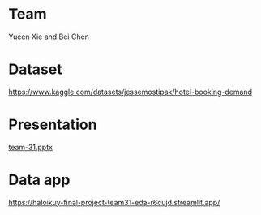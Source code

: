 # Team
Yucen Xie and Bei Chen
# Dataset
https://www.kaggle.com/datasets/jessemostipak/hotel-booking-demand

# Presentation
[team-31.pptx](https://github.com/haloikuy/Final_project_team31/files/9963603/team-31.pptx)

# Data app
https://haloikuy-final-project-team31-eda-r6cujd.streamlit.app/
